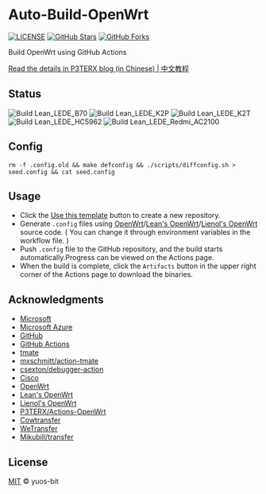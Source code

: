 # Auto-Build-OpenWrt

[![LICENSE](https://img.shields.io/github/license/mashape/apistatus.svg?style=flat-square&label=LICENSE)](https://github.com/molun/Auto-Build-OpenWrt/blob/master/LICENSE)
[![GitHub Stars](https://img.shields.io/github/stars/P3TERX/Actions-OpenWrt.svg?style=flat-square&label=Stars&logo=github)](https://github.com/P3TERX/Actions-OpenWrt/stargazers)
[![GitHub Forks](https://img.shields.io/github/forks/P3TERX/Actions-OpenWrt.svg?style=flat-square&label=Forks&logo=github)](https://github.com/P3TERX/Actions-OpenWrt/fork)

Build OpenWrt using GitHub Actions

[Read the details in P3TERX blog (in Chinese) | 中文教程](https://p3terx.com/archives/build-openwrt-with-github-actions.html)

## Status

![Build Lean_LEDE_B70](https://github.com/molun/Auto-Build-OpenWrt/workflows/Build%20Lean_LEDE_B70/badge.svg)
![Build Lean_LEDE_K2P](https://github.com/molun/Auto-Build-OpenWrt/workflows/Build%20Lean_LEDE_K2P/badge.svg)
![Build Lean_LEDE_K2T](https://github.com/molun/Auto-Build-OpenWrt/workflows/Build%20Lean_LEDE_K2T/badge.svg)
![Build Lean_LEDE_HC5962](https://github.com/molun/Auto-Build-OpenWrt/workflows/Build%20Lean_LEDE_HC5962/badge.svg)
![Build Lean_LEDE_Redmi_AC2100](https://github.com/molun/Auto-Build-OpenWrt/workflows/Build%20Lean_LEDE_Redmi_AC2100/badge.svg)


## Config
```
rm -f .config.old && make defconfig && ./scripts/diffconfig.sh > seed.config && cat seed.config
```

## Usage

- Click the [Use this template](https://github.com/molun/Auto-Build-OpenWrt/generate) button to create a new repository.
- Generate `.config` files using [OpenWrt](https://github.com/openwrt/openwrt)/[Lean's OpenWrt](https://github.com/coolsnowwolf/lede)/[Lienol's OpenWrt](https://github.com/Lienol/openwrt) source code. ( You can change it through environment variables in the workflow file. )
- Push `.config` file to the GitHub repository, and the build starts automatically.Progress can be viewed on the Actions page.
- When the build is complete, click the `Artifacts` button in the upper right corner of the Actions page to download the binaries.

## Acknowledgments

- [Microsoft](https://www.microsoft.com)
- [Microsoft Azure](https://azure.microsoft.com)
- [GitHub](https://github.com)
- [GitHub Actions](https://github.com/features/actions)
- [tmate](https://github.com/tmate-io/tmate)
- [mxschmitt/action-tmate](https://github.com/mxschmitt/action-tmate)
- [csexton/debugger-action](https://github.com/csexton/debugger-action)
- [Cisco](https://www.cisco.com/)
- [OpenWrt](https://github.com/openwrt/openwrt)
- [Lean's OpenWrt](https://github.com/coolsnowwolf/lede)
- [Lienol's OpenWrt](https://github.com/Lienol/openwrt)
- [P3TERX/Actions-OpenWrt](https://github.com/P3TERX/Actions-OpenWrt)
- [Cowtransfer](https://cowtransfer.com)
- [WeTransfer](https://wetransfer.com/)
- [Mikubill/transfer](https://github.com/Mikubill/transfer)

## License

[MIT](https://github.com/molun/Auto-Build-OpenWrt/blob/master/LICENSE) © yuos-bit
